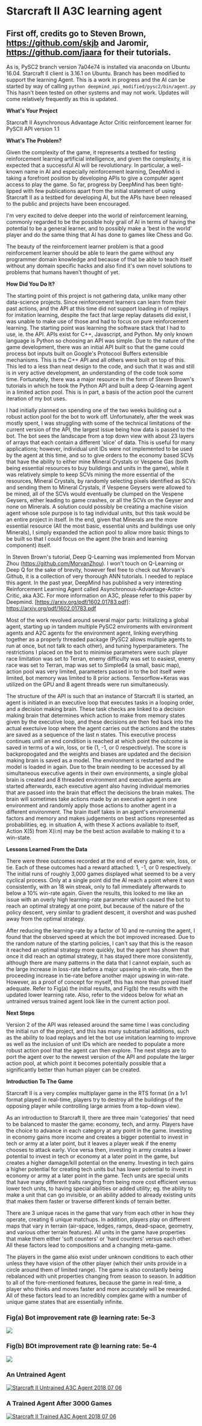 # Starcraft II A3C learning agent

## First off, credits go to Steven Brown, https://github.com/skjb and Jaromir, https://github.com/jaara for their tutorials.  

As is, PySC2 branch version 7a04e74 is installed via anaconda on Ubuntu 16.04.  Starcraft II client is 3.16.1 on Ubuntu.  Branch has been modified to support the learning Agent.  This is a work in progress and the AI can be started by way of calling ``` python deepmind_api_modified/pysc2/bin/agent.py ``` This hasn't been tested on other systems and may not work.  Updates will come relatively frequently as this is updated.

**What's Your Project**

Starcraft II Asynchronous Advantage Actor Critic reinforcement learner for PySCII API version 1.1

**What's The Problem?**

Given the complexity of the game, it represents a testbed for testing reinforcement learning artificial intelligence, and given the complexity, it is expected that a successful AI will be revolutionary.  In particular, a well-known name in AI and especially reinforcement learning, DeepMind is taking a forefront position by developing APIs to give a computer agent access to play the game.  So far, progress by DeepMind has been tight-lipped with few publications apart from the initial statement of using Starcraft II as a testbed for developing AI, but the APIs have been released to the public and projects have been encouraged.  

I'm very excited to delve deeper into the world of reinforcement learning, commonly regarded to be the possible holy grail of AI in terms of having the potential to be a general learner, and to possibly make a 'best in the world' player and do the same thing that AI has done to games like Chess and Go.  

The beauty of the reinforcement learner problem is that a good reinforcement learner should be able to learn the game without any programmer domain knowledge and because of that be able to teach itself without any domain specific hacks and also find it's own novel solutions to problems that humans haven't thought of yet.  

**How Did You Do It?**

The starting point of this project is not gathering data, unlike many other data-science projects.  Since reinforcement learners can learn from their past actions, and the API at this time did not support loading in of replays for imitation learning, despite the fact that large replay datasets did exist, I was unable to make use of those and had to focus on pure reinforcement learning.  The starting point was learning the software stack that I had to use, ie. the API.  APIs exist for C++, Javascript, and Python.  My only known language is Python so choosing an API was simple.  Due to the nature of the game development, there was an initial API built so that the game could process bot inputs built on Google's Protocool Buffers extensible mechanisms.  This is the C++ API and all others were built on top of this.  This led to a less than neat design to the code, and such that it was and still is in very active development, an understanding of the code took some time.  Fortunately, there was a major resource in the form of Steven Brown's tutorials in which he took the Python API and built a deep Q-learning agent in a limited action pool.  This is in part, a basis of the action pool the current iteration of my bot uses.  

I had initially planned on spending one of the two weeks building out a robust action pool for the bot to work off.  Unfortunately, after the week was mostly spent, I was struggling with some of the technical limitations of the current version of the API, the largest issue being how data is passed to the bot.  The bot sees the landscape from a top down view with about 23 layers of arrays that each contain a different 'slice' of data.  This is useful for many applications; however, individual unit IDs were not implemented to be used by the agent at this time, and so to give orders to the economy based SCVs that have the ability to either mine Mineral Crystals or Vespene Gas (both being essential resources to buy buildings and units in the game), while it was relatively simple to keep SCVs mining the more essential of the resources, Mineral Crystals, by randomly selecting pixels identified as SCVs and sending them to Mineral Crystals, if Vespene Geysers were allowed to be mined, all of the SCVs would eventually be clumped on the Vespene Geysers, either leading to game crashes, or all the SCVs on the Geyser and none on Minerals.  A solution could possibly be creating a machine vision agent whose sole purpose is to tag individual units, but this task would be an entire project in itself.  In the end, given that Minerals are the more essential resource (All the most basic, essential units and buildings use only Minerals), I simply expanded the action pool to allow more basic things to be built so that I could focus on the agent (the brain and learning component) itself.  

In Steven Brown's tutorial, Deep Q-Learning was implemented from Morvan Zhou (https://github.com/MorvanZhou).  I won't touch on Q-Learning or Deep Q for the sake of brevity, however feel free to check out Morvan's Github, it is a collection of very thorough ANN tutorials.  I needed to replace this agent.  In the past year, DeepMind has published a very interesting Reinforcement Learning Agent called Asynchronous-Advantage-Actor-Critic, aka A3C.  For more information on A3C, please refer to this paper by Deepmind.  [https://arxiv.org/pdf/1602.01783.pdf]: https://arxiv.org/pdf/1602.01783.pdf

Most of the work revolved around several major parts: Iniitalizing a global agent, starting up in tandem multiple PySC2 enviroments with environment agents and A2C agents for the environment agent, linking everything together as a properly threaded package (PySC2 allows multiple agents to run at once, but not talk to each other), and tuning hyperparameters.  The restrictions I placed on the bot to minimise parameters were such: player race limitation was set to Terran, enemy difficulty was set to easiest, enemy race was set to Terran, map was set to Simple64 (a small, basic map), action pool was very limited, parameters passed in to the bot itself were limited, bot memory was limited to 8 prior actions.  Tensorflow+Keras was utilized on the GPU and 8 agent threads were run simultaneously.  

The structure of the API is such that an instance of Starcraft II is started, an agent is initiated in an executive loop that executes tasks in a looping order, and a decision making brain.  These task checks are linked to a decision making brain that determines which action to make from memory states given by the executive loop, and these decisions are then fed back into the actual exectuive loop where the agent carries out the actions and the states are saved as a sequence of the last n states.  This executive process continues until an end condition is reached at which point the outcome is saved in terms of a win, loss, or tie (1, -1, or 0 respectively).  The score is backpropogated and the weights and biases are updated and the decision making brain is saved as a model.  The environment is restarted and the model is loaded in again.   Due to the brain needing to be accessed by all simultaneous executive agents in their own environments, a single global brain is created and 8 threaded environment and executive agents are started afterwards, each executive agent also having individual memories that are passed into the brain that effect the decisions the brain makes.  The brain will sometimes take actions made by an executive agent in one environment and randomly apply those actions to another agent in a different environment.  The brain itself takes in an agent's environmental factors and memory and makes judgements on best actions represented as probabilities, eg. in situation A, with these X actions available to itself, Action X(5) from X(i:n) may be the best action available to making it to a win-state.  

**Lessons Learned From the Data**

There were three outcomes recorded at the end of every game: win, loss, or tie.  Each of these outcomes had a reward attached: 1, -1, or 0 respectively.  The initial runs of roughly 3,000 games displayed what seemed to be a very cyclical process.  Only at a single point did the AI reach a point where it won consistently, with an 18 win streak, only to fall immediately afterwards to below a 10% win-rate again.  Given the results, this looked to me like an issue with an overly high learning-rate parameter which caused the bot to reach an optimal strategy at one point, but because of the nature of the policy descent, very similar to gradient descent, it overshot and was pushed away from the optimal strategy.  

After reducing the learning-rate by a factor of 10 and re-running the agent, I found that the observed speed at which the bot improved increased.  Due to the random nature of the starting policies, I can't say that this is the reason it reached an optimal strategy more quickly, but the agent has shown that once it did reach an optimal strategy, it has stayed there more consistently, although there are many patterns in the data that I cannot explain, such as the large increase in loss-rate before a major upswing in win-rate, then the proceeding increase in tie-rate before another major upswing in win-rate.  However, as a proof of concept for myself, this has more than proved itself adequate.  Refer to Fig(a) the initial results, and Fig(b) the results with the updated lower learning rate.  Also, refer to the videos below for what an untrained versus trained agent look like in the current action pool.

**Next Steps**

Version 2 of the API was released around the same time I was concluding the initial run of the project, and this has many substantial additions, such as the ability to load replays and let the bot use imitation learning to improve as well as the inclusion of unit IDs which are needed to populate a more robust action pool that the agent can then explore.  The next steps are to port the agent over to the newest version of the API and populate the larger action pool, at which point it becomes potentially possible that a significantly better than human player can be created.  

**Introduction To The Game**

Starcraft II is a very complex multiplayer game in the RTS format (in a 1v1 format played in real-time, players try to destroy all the buildings of the opposing player while controlling large armies from a top-down view).

As an introduction to Starcraft II, there are three main 'categories' that need to be balanced to master the game: economy, tech, and army.  Players have the choice to advance in each category at any point in the game.  Investing in economy gains more income and creates a bigger potential to invest in tech or army at a later point, but it leaves a player weak if the enemy chooses to attack early.  Vice versa then, investing in army creates a lower potential to invest in tech or economy at a later point in the game, but creates a higher damage/kill potential on the enemy.  Investing in tech gains a higher potential for creating tech units but has lower potential to invest in economy or army at a later point in the game.  Tech units are special units that have many different traits ranging from being more cost efficient versus lower tech units, to having special abilities or added utility; eg. the ability to make a unit that can go invisible, or an ability added to already existing units that makes them faster or traverse different kinds of terrain better.  

There are 3 unique races in the game that vary from each other in how they operate, creating 6 unique matchups.  In addition, players play on different maps that vary in terrain (air-space, ledges, ramps, dead-space, geometry, and various other terrain features).  All units in the game have properties that make them either 'soft counters' or 'hard counters' versus each other.  All these factors lead to compositions and a changing meta-game.  

The players in the game also exist under unknown conditions to each other unless they have vision of the other player (which their units provide in a circle around them of limited range).  The game is also constantly being rebalanced with unit properties changing from season to season.  In addition to all of the fore-mentioned features, because the game in real-time, a player who thinks and moves faster and more accurately will be rewarded.  All of these factors lead to an incredibly complex game with a number of unique game states that are essentially infinite.  

### Fig(a) Bot improvement rate @ learning rate: 5e-3
![](pictures/avg_by_100_initial.png)

### Fig(b) BOt improvement rate @ learning rate: 5e-4
![](pictures/avg_by_100_retuned_2018_07_02.png)
### An Untrained Agent  
[![Starcraft II Untrained A3C Agent 2018 07 06](pictures/untrained_a3c_2018_07_06.png)](https://youtu.be/sZT1rxlckjo)

### A Trained Agent After 3000 Games
[![Starcraft II Trained A3C Agent 2018 07 06](pictures/trained_a3c_2018_07_06.png)](https://youtu.be/xNKAIhxaLDc)
